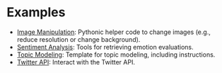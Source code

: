 # Examples

- [Image Manipulation](./image_manipulation): Pythonic helper code to change images (e.g., reduce resolution or change background).
- [Sentiment Analysis](./sentiment_analysis): Tools for retrieving emotion evaluations.
- [Topic Modeling](./topic_modeling): Template for topic  modeling, including instructions.
- [Twitter API](./twitter_api): Interact with the Twitter API.

